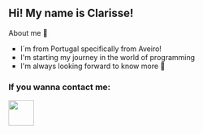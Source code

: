 ## Hi! My name is Clarisse!
<p>About me &#x1F30C; </p>
<ul type="square">
  <li> I´m from Portugal specifically from Aveiro! </li>
  <li> I'm starting my journey in the world of programming </li> 
  <li> I'm always looking forward to know more &#x1F9E0;  </li>
 </ul>

### If you wanna contact me: 
<a href="https://www.instagram.com/clrs.a.s/?hl=pt"><img src="https://image.freepik.com/vetores-gratis/instagram-icone-novo_1057-2227.jpg" widht="50" height="50"></a>

<!--
**clarissesousa/clarissesousa** is a ✨ _special_ ✨ repository because its `README.md` (this file) appears on your GitHub profile.

Here are some ideas to get you started:

- 🔭 I’m currently working on ...
- 🌱 I’m currently learning ...
- 👯 I’m looking to collaborate on ...
- 🤔 I’m looking for help with ...
- 💬 Ask me about ...
- 📫 How to reach me: ...
- 😄 Pronouns: ...
- ⚡ Fun fact: ...
-->
